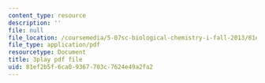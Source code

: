 ```yaml
---
content_type: resource
description: ''
file: null
file_location: /coursemedia/5-07sc-biological-chemistry-i-fall-2013/81ef2b5f6ca09367703c7624e49a2fa2_ePH6sgXk9vw.pdf
file_type: application/pdf
resourcetype: Document
title: 3play pdf file
uid: 81ef2b5f-6ca0-9367-703c-7624e49a2fa2
---
```

